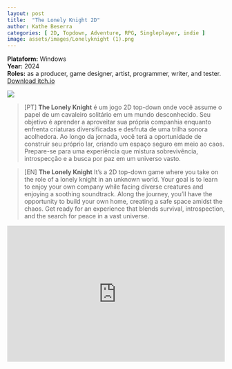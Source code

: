 ```yaml
---
layout: post
title:  "The Lonely Knight 2D"
author: Kathe Beserra
categories: [ 2D, Topdown, Adventure, RPG, Singleplayer, indie ]
image: assets/images/Lonelyknight (1).png
---
```

**Plataform:** Windows<br> 
**Year:** 2024<br>
**Roles:** as a producer, game designer, artist, programmer, writer, and tester.<br>
[Download itch.io](https://katheisabelle.itch.io/odisseia-2d)


<img src="{{ site.baseurl }}/assets/images/topdown.png" />


> [PT] **The Lonely Knight** é um jogo 2D top-down onde você assume o papel de um cavaleiro solitário em um mundo desconhecido. Seu objetivo é aprender a aproveitar sua própria companhia enquanto enfrenta criaturas diversificadas e desfruta de uma trilha sonora acolhedora. Ao longo da jornada, você terá a oportunidade de construir seu próprio lar, criando um espaço seguro em meio ao caos. Prepare-se para uma experiência que mistura sobrevivência, introspecção e a busca por paz em um universo vasto. 

> [EN] **The Lonely Knight** It’s a 2D top-down game where you take on the role of a lonely knight in an unknown world. Your goal is to learn to enjoy your own company while facing diverse creatures and enjoying a soothing soundtrack. Along the journey, you’ll have the opportunity to build your own home, creating a safe space amidst the chaos. Get ready for an experience that blends survival, introspection, and the search for peace in a vast universe.




<p><iframe style="width:100%;" height="315" src="https://www.youtube.com/embed/Cniqsc9QfDo?rel=0&amp;showinfo=0" frameborder="0" allowfullscreen></iframe></p>



